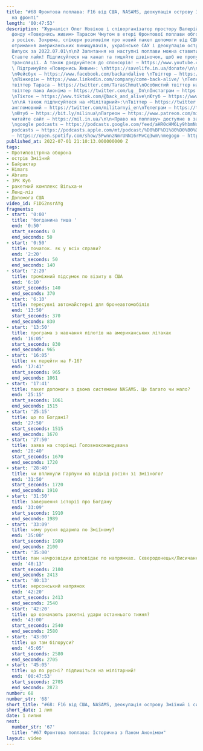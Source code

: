 ```yaml
---
title: "#68 Фронтова поплава: F16 від США, NASAMS, деокупація острову Зміїний і ситуація
  на фронті"
length: '00:47:53'
description: "Журналіст Олег Новіков і співорганізатор простору Валерій Агєєв з головою
  фонду «Повернись живим» Тарасом Чмутом в етері Фронтової поплави обговорюють війну
  з росією. Зокрема, спікери розповіли про новий пакет допомоги від США, перспективи
  отримання американських винищувачів, українське САУ і деокупацію острова Зміїний.\n\n\U0001F5D3️
  Випуск за 2022.07.01\n\n❓ Запитання на наступні поплави можна ставити сюди: \nhttps://bit.ly/AskPoplava\n\n❤️
  Ставте лайк! Підписуйтеся на канал та тицяйте дзвіночок, щоб не пропустити наступні
  трансляції. А також доєднуйтеся до спонсорів! – https://www.youtube.com/channel/UCwCkRo2WQx_9JRWISLC47fw/join\n\n\U0001F4B8
  \ Підтримуйте «Повернись Живим»: \nhttps://savelife.in.ua/donate/\n\nА також підписуйтеся:
  \nФейсбук – https://www.facebook.com/backandalive \nТвіттер – https://twitter.com/BackAndAlive/
  \nЛінкедін – https://www.linkedin.com/company/come-back-alive/ \nТелеграм – https://t.me/savelifeua\nОсобистий
  твіттер Тараса – https://twitter.com/TarasChmut\nОсобистий твіттер начальника розвідки – https://twitter.com/tarnovski_john\nОсобистий
  твіттер пана Аноніма – https://twitter.com/Lg__Dn\nІнстаграм – https://www.instagram.com/savelife.in.ua/
  \nТікток – https://www.tiktok.com/@back_and_alive\nЮтуб – https://www.youtube.com/channel/UCGIa6LSAw2Cl_P-DFv2pHXQ
  \n\nА також підписуйтеся на «Мілітарний»:\nТвіттер – https://twitter.com/mil_in_ua\nТвіттер
  англомовний – https://twitter.com/militarnyi_en\nТелеграм – https://t.me/milinua
  \nЮтуб – https://bit.ly/milinua\nПатреон – https://www.patreon.com/milinua/ \nІ
  читайте сайт – https://mil.in.ua/\n\n«Право на поплаву» доступне в записі на сервісах:
  \ngoogle podcasts – https://podcasts.google.com/feed/aHR0cHM6Ly9hbmNob3IuZm0vcy84ODhiMzE0Yy9wb2RjYXN0L3Jzcw\napple
  podcasts – https://podcasts.apple.com/mt/podcast/%D0%BF%D1%80%D0%B0%D0%B2%D0%BE-%D0%BD%D0%B0-%D0%BF%D0%BE%D0%BF%D0%BB%D0%B0%D0%B2%D1%83/id1613491809\nspotify
  – https://open.spotify.com/show/5PwnnzNmrUNN16rMvCq3wm\nmegogo – https://megogo.page.link/tA2y\n\n0"
published_at: 2022-07-01 21:10:13.000000000 Z
tags:
- Протиповітряна оборона
- острів Зміїний
- Байрактар
- Himars
- Abrams
- ЗРК Куб
- ракетний комплекс Вільха-м
- Ленд-ліз
- Допомога США
video_id: F1DG2nsrAYg
fragments:
- start: '0:00'
  title: 'богданина тиша '
  end: '0:50'
  start_seconds: 0
  end_seconds: 50
- start: '0:50'
  title: початок. як у всіх справи?
  end: '2:20'
  start_seconds: 50
  end_seconds: 140
- start: '2:20'
  title: проміжний підсумок по візиту в США
  end: '6:10'
  start_seconds: 140
  end_seconds: 370
- start: '6:10'
  title: пересувні автомайстерні для бронеавтомобілів
  end: '13:50'
  start_seconds: 370
  end_seconds: 830
- start: '13:50'
  title: програма з навчання пілотів на американських літаках
  end: '16:05'
  start_seconds: 830
  end_seconds: 965
- start: '16:05'
  title: як перейти на F-16?
  end: '17:41'
  start_seconds: 965
  end_seconds: 1061
- start: '17:41'
  title: пакет допомоги з двома системами NASAMS. Це багато чи мало?
  end: '25:15'
  start_seconds: 1061
  end_seconds: 1515
- start: '25:15'
  title: що по Богдані?
  end: '27:50'
  start_seconds: 1515
  end_seconds: 1670
- start: '27:50'
  title: заява на сторінці Головнокомандувача
  end: '28:40'
  start_seconds: 1670
  end_seconds: 1720
- start: '28:40'
  title: чи вплинули Гарпуни на відхід росіян зі Зміїного?
  end: '31:50'
  start_seconds: 1720
  end_seconds: 1910
- start: '31:50'
  title: завершення історії про Богдану
  end: '33:09'
  start_seconds: 1910
  end_seconds: 1989
- start: '33:09'
  title: чому русня вдарила по Зміїному?
  end: '35:00'
  start_seconds: 1989
  end_seconds: 2100
- start: '35:00'
  title: пан начрозвідки доповідає по напрямках. Сєверодонецьк/Лисичанськ
  end: '40:13'
  start_seconds: 2100
  end_seconds: 2413
- start: '40:13'
  title: херсонський напрямок
  end: '42:20'
  start_seconds: 2413
  end_seconds: 2540
- start: '42:20'
  title: що означають ракетні удари останнього тижня?
  end: '43:00'
  start_seconds: 2540
  end_seconds: 2580
- start: '43:00'
  title: що там білоруси?
  end: '45:05'
  start_seconds: 2580
  end_seconds: 2705
- start: '45:05'
  title: що по русні? підпишіться на мілітарний!
  end: '00:47:53'
  start_seconds: 2705
  end_seconds: 2873
number: 68
number_str: '68'
short_title: "#68: F16 від США, NASAMS, деокупація острову Зміїний і ситуація на фронті"
short_date: 1 лип
date: 1 липня
next:
  number_str: '67'
  title: "#67 Фронтова поплава: Історична з Паном Анонімом"
layout: video
---
```

